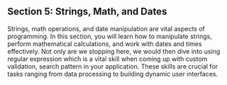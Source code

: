 ## Section 5: Strings, Math, and Dates

Strings, math operations, and date manipulation are vital aspects of programming. In this section, you will learn how to manipulate strings, perform mathematical calculations, and work with dates and times effectively. Not only are we stopping here, we would then dive into using regular expression which is a vital skill when coming up with custom validation, search pattern in your application. These skills are crucial for tasks ranging from data processing to building dynamic user interfaces.